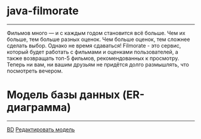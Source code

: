 # java-filmorate
---
Фильмов много — и с каждым годом становится всё больше. Чем их больше, тем больше разных оценок. Чем больше оценок, тем сложнее сделать выбор. Однако не время сдаваться! Filmorate - это сервис, который будет работать с фильмами и оценками пользователей, а также возвращать топ-5 фильмов, рекомендованных к просмотру. Теперь ни вам, ни вашим друзьям не придётся долго размышлять, что посмотреть вечером.
# Модель базы данных (ER-диаграмма)
---
[BD](https://github.com/Alavein/java-filmorate/blob/main/ER%20diagram.png)
[Редактировать модель](https://miro.com/app/board/uXjVKbcQ9Fo=/?share_link_id=563786810414 "Переходи в Miro!") 
